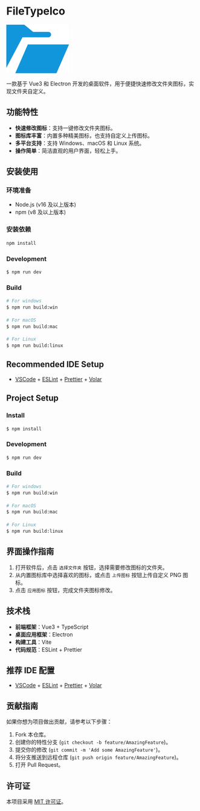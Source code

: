 # FileTypeIco

![FileTypeIco Logo](./public/icon.png)

一款基于 Vue3 和 Electron 开发的桌面软件，用于便捷快速修改文件夹图标，实现文件夹自定义。

## 功能特性
- **快速修改图标**：支持一键修改文件夹图标。
- **图标库丰富**：内置多种精美图标，也支持自定义上传图标。
- **多平台支持**：支持 Windows、macOS 和 Linux 系统。
- **操作简单**：简洁直观的用户界面，轻松上手。

## 安装使用
### 环境准备
- Node.js (v16 及以上版本)
- npm (v8 及以上版本)

### 安装依赖
```bash
npm install
```

### Development

```bash
$ npm run dev
```

### Build

```bash
# For windows
$ npm run build:win

# For macOS
$ npm run build:mac

# For Linux
$ npm run build:linux
```

## Recommended IDE Setup

- [VSCode](https://code.visualstudio.com/) + [ESLint](https://marketplace.visualstudio.com/items?itemName=dbaeumer.vscode-eslint) + [Prettier](https://marketplace.visualstudio.com/items?itemName=esbenp.prettier-vscode) + [Volar](https://marketplace.visualstudio.com/items?itemName=Vue.volar)

## Project Setup

### Install

```bash
$ npm install
```

### Development

```bash
$ npm run dev
```

### Build

```bash
# For windows
$ npm run build:win

# For macOS
$ npm run build:mac

# For Linux
$ npm run build:linux
```

## 界面操作指南
1. 打开软件后，点击 `选择文件夹` 按钮，选择需要修改图标的文件夹。
2. 从内置图标库中选择喜欢的图标，或点击 `上传图标` 按钮上传自定义 PNG 图标。
3. 点击 `应用图标` 按钮，完成文件夹图标修改。

## 技术栈
- **前端框架**：Vue3 + TypeScript
- **桌面应用框架**：Electron
- **构建工具**：Vite
- **代码规范**：ESLint + Prettier

## 推荐 IDE 配置
- [VSCode](https://code.visualstudio.com/) + [ESLint](https://marketplace.visualstudio.com/items?itemName=dbaeumer.vscode-eslint) + [Prettier](https://marketplace.visualstudio.com/items?itemName=esbenp.prettier-vscode) + [Volar](https://marketplace.visualstudio.com/items?itemName=Vue.volar)

## 贡献指南
如果你想为项目做出贡献，请参考以下步骤：
1. Fork 本仓库。
2. 创建你的特性分支 (`git checkout -b feature/AmazingFeature`)。
3. 提交你的修改 (`git commit -m 'Add some AmazingFeature'`)。
4. 将分支推送到远程仓库 (`git push origin feature/AmazingFeature`)。
5. 打开 Pull Request。

## 许可证
本项目采用 [MIT 许可证](LICENSE)。
```

        